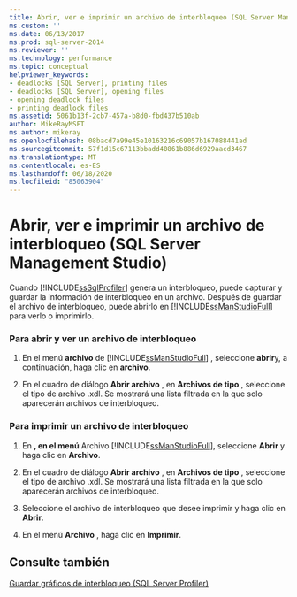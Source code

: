 ```yaml
---
title: Abrir, ver e imprimir un archivo de interbloqueo (SQL Server Management Studio) | Microsoft Docs
ms.custom: ''
ms.date: 06/13/2017
ms.prod: sql-server-2014
ms.reviewer: ''
ms.technology: performance
ms.topic: conceptual
helpviewer_keywords:
- deadlocks [SQL Server], printing files
- deadlocks [SQL Server], opening files
- opening deadlock files
- printing deadlock files
ms.assetid: 5061b13f-2cb7-457a-b8d0-fbd437b510ab
author: MikeRayMSFT
ms.author: mikeray
ms.openlocfilehash: 08bacd7a99e45e10163216c69057b167088441ad
ms.sourcegitcommit: 57f1d15c67113bbadd40861b886d6929aacd3467
ms.translationtype: MT
ms.contentlocale: es-ES
ms.lasthandoff: 06/18/2020
ms.locfileid: "85063904"
---
```

# <a name="open-view-and-print-a-deadlock-file-sql-server-management-studio"></a>Abrir, ver e imprimir un archivo de interbloqueo (SQL Server Management Studio)
  Cuando [!INCLUDE[ssSqlProfiler](../../includes/sssqlprofiler-md.md)] genera un interbloqueo, puede capturar y guardar la información de interbloqueo en un archivo. Después de guardar el archivo de interbloqueo, puede abrirlo en [!INCLUDE[ssManStudioFull](../../includes/ssmanstudiofull-md.md)] para verlo o imprimirlo.  
  
### <a name="to-open-and-view-a-deadlock-file"></a>Para abrir y ver un archivo de interbloqueo  
  
1.  En el menú **archivo** de [!INCLUDE[ssManStudioFull](../../includes/ssmanstudiofull-md.md)] , seleccione **abrir**y, a continuación, haga clic en **archivo**.  
  
2.  En el cuadro de diálogo **Abrir archivo** , en **Archivos de tipo** , seleccione el tipo de archivo .xdl. Se mostrará una lista filtrada en la que solo aparecerán archivos de interbloqueo.  
  
### <a name="to-print-a-deadlock-file"></a>Para imprimir un archivo de interbloqueo  
  
1.  En **, en el menú** Archivo [!INCLUDE[ssManStudioFull](../../includes/ssmanstudiofull-md.md)], seleccione **Abrir** y haga clic en **Archivo**.  
  
2.  En el cuadro de diálogo **Abrir archivo** , en **Archivos de tipo** , seleccione el tipo de archivo .xdl. Se mostrará una lista filtrada en la que solo aparecerán archivos de interbloqueo.  
  
3.  Seleccione el archivo de interbloqueo que desee imprimir y haga clic en **Abrir**.  
  
4.  En el menú **Archivo** , haga clic en **Imprimir**.  
  
## <a name="see-also"></a>Consulte también  
 [Guardar gráficos de interbloqueo &#40;SQL Server Profiler&#41;](save-deadlock-graphs-sql-server-profiler.md)  
  
  

